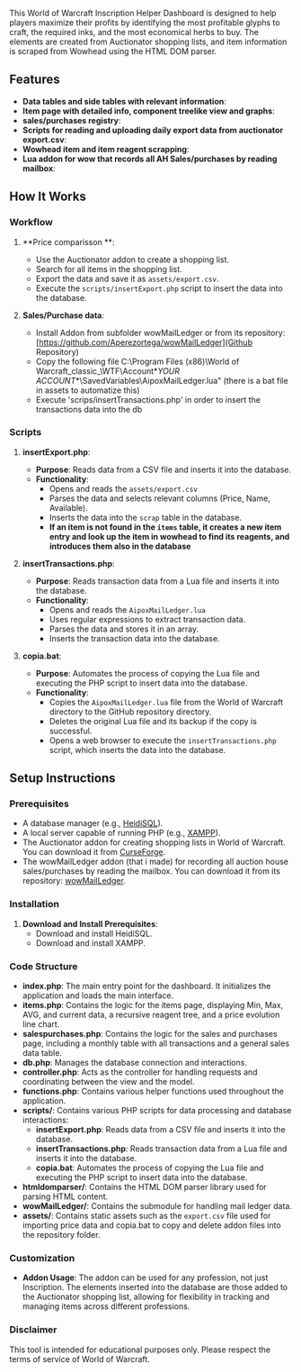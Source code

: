 This World of Warcraft Inscription Helper Dashboard is designed to help players maximize their profits by identifying the most profitable glyphs to craft, the required inks, and the most economical herbs to buy. The elements are created from Auctionator shopping lists, and item information is scraped from Wowhead using the HTML DOM parser.
## Features

- **Data tables and side tables with relevant information**:
- **Item page with detailed info, component treelike view and graphs**:
- **sales/purchases registry**:
- **Scripts for reading and uploading daily export data from auctionator export.csv**:
- **Wowhead item and item reagent scrapping**:
- **Lua addon for wow that records all AH Sales/purchases by reading mailbox**:

## How It Works

### Workflow


1. **Price comparisson **:
   - Use the Auctionator addon to create a shopping list.
   - Search for all items in the shopping list.
   - Export the data and save it as `assets/export.csv`.
   - Execute the `scripts/insertExport.php` script to insert the data into the database.

2. **Sales/Purchase data**:
   - Install Addon from subfolder wowMailLedger or from its repository: [https://github.com/Aperezortega/wowMailLedger](Github Repository)
   - Copy  the following file C:\Program Files (x86)\World of Warcraft\_classic_\WTF\Account\**YOUR ACCOUNT**\SavedVariables\AipoxMailLedger.lua" (there is a bat file in assets to automatize this)
   - Execute 'scrips/insertTransactions.php' in order to insert the transactions data into the db

### Scripts

1. **insertExport.php**:
   - **Purpose**: Reads data from a CSV file and inserts it into the database.
   - **Functionality**:
     - Opens and reads the `assets/export.csv`
     - Parses the data and selects relevant columns (Price, Name, Available).
     - Inserts the data into the `scrap` table in the database.
     - **If an item is not found in the `items` table, it creates a new item entry and look up the item in wowhead to find its reagents, and introduces them also in the database**

2. **insertTransactions.php**:
   - **Purpose**: Reads transaction data from a Lua file and inserts it into the database.
   - **Functionality**:
     - Opens and reads the `AipoxMailLedger.lua`
     - Uses regular expressions to extract transaction data.
     - Parses the data and stores it in an array.
     - Inserts the transaction data into the database.

3. **copia.bat**:
   - **Purpose**: Automates the process of copying the Lua file and executing the PHP script to insert data into the database.
   - **Functionality**:
     - Copies the `AipoxMailLedger.lua` file from the World of Warcraft directory to the GitHub repository directory.
     - Deletes the original Lua file and its backup if the copy is successful.
     - Opens a web browser to execute the `insertTransactions.php` script, which inserts the data into the database.

## Setup Instructions

### Prerequisites

- A database manager (e.g., [HeidiSQL](https://www.heidisql.com/download.php)).
- A local server capable of running PHP (e.g., [XAMPP](https://www.apachefriends.org/es/index.html)).
- The Auctionator addon for creating shopping lists in World of Warcraft. You can download it from [CurseForge](https://www.curseforge.com/wow/addons/auctionator).
- The wowMailLedger addon (that i made) for recording all auction house sales/purchases by reading the mailbox. You can download it from its repository: [wowMailLedger](https://github.com/Aperezortega/wowMailLedger).

### Installation

1. **Download and Install Prerequisites**:
   - Download and install HeidiSQL.
   - Download and install XAMPP.

### Code Structure

- **index.php**: The main entry point for the dashboard. It initializes the application and loads the main interface.
- **items.php**: Contains the logic for the items page, displaying Min, Max, AVG, and current data, a recursive reagent tree, and a price evolution line chart.
- **salespurchases.php**: Contains the logic for the sales and purchases page, including a monthly table with all transactions and a general sales data table.
- **db.php**: Manages the database connection and interactions.
- **controller.php**: Acts as the controller for handling requests and coordinating between the view and the model.
- **functions.php**: Contains various helper functions used throughout the application.
- **scripts/**: Contains various PHP scripts for data processing and database interactions:
  - **insertExport.php**: Reads data from a CSV file and inserts it into the database.
  - **insertTransactions.php**: Reads transaction data from a Lua file and inserts it into the database.
  - **copia.bat**: Automates the process of copying the Lua file and executing the PHP script to insert data into the database.
- **htmldomparser/**: Contains the HTML DOM parser library used for parsing HTML content.
- **wowMailLedger/**: Contains the submodule for handling mail ledger data.
- **assets/**: Contains static assets such as the `export.csv` file used for importing price data and copia.bat to copy and delete addon files into the repository folder.
### Customization

- **Addon Usage**: The addon can be used for any profession, not just Inscription. The elements inserted into the database are those added to the Auctionator shopping list, allowing for flexibility in tracking and managing items across different professions.

### Disclaimer

This tool is intended for educational purposes only. Please respect the terms of service of World of Warcraft.